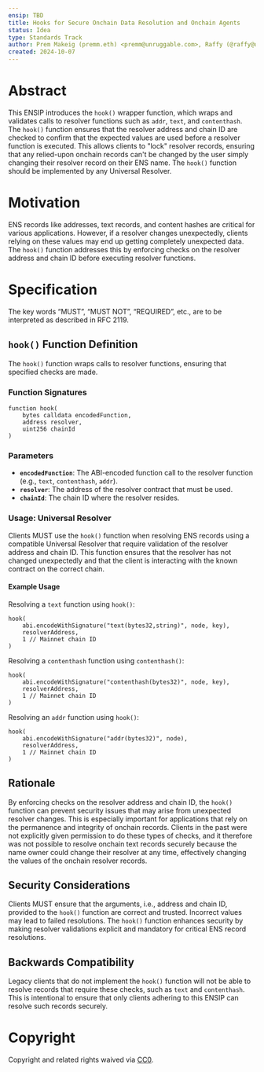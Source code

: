 ```yaml
---
ensip: TBD  
title: Hooks for Secure Onchain Data Resolution and Onchain Agents  
status: Idea  
type: Standards Track  
author: Prem Makeig (premm.eth) <premm@unruggable.com>, Raffy (@raffy@unruggable.com>  
created: 2024-10-07  
---
```


# Abstract 

This ENSIP introduces the `hook()` wrapper function, which wraps and validates calls to resolver functions such as `addr`, `text`, and `contenthash`. The `hook()` function ensures that the resolver address and chain ID are checked to confirm that the expected values are used before a resolver function is executed. This allows clients to "lock" resolver records, ensuring that any relied-upon onchain records can't be changed by the user simply changing their resolver record on their ENS name. The `hook()` function should be implemented by any Universal Resolver. 

# Motivation

ENS records like addresses, text records, and content hashes are critical for various applications. However, if a resolver changes unexpectedly, clients relying on these values may end up getting completely unexpected data. The `hook()` function addresses this by enforcing checks on the resolver address and chain ID before executing resolver functions. 

# Specification

The key words “MUST”, “MUST NOT”, “REQUIRED”, etc., are to be interpreted as described in RFC 2119.

## `hook()` Function Definition

The `hook()` function wraps calls to resolver functions, ensuring that specified checks are made. 

### Function Signatures

```
function hook(
    bytes calldata encodedFunction,
    address resolver,
    uint256 chainId
) 
```

### Parameters

- **`encodedFunction`**: The ABI-encoded function call to the resolver function (e.g., `text`, `contenthash`, `addr`).
- **`resolver`**: The address of the resolver contract that must be used.
- **`chainId`**: The chain ID where the resolver resides.

### Usage: Universal Resolver

Clients MUST use the `hook()` function when resolving ENS records using a compatible Universal Resolver that require validation of the resolver address and chain ID. This function ensures that the resolver has not changed unexpectedly and that the client is interacting with the known contract on the correct chain. 

#### Example Usage

Resolving a `text` function using `hook()`:

```
hook(
    abi.encodeWithSignature("text(bytes32,string)", node, key),
    resolverAddress,
    1 // Mainnet chain ID
)
```

Resolving a `contenthash` function using `contenthash()`:

```
hook(
    abi.encodeWithSignature("contenthash(bytes32)", node, key),
    resolverAddress,
    1 // Mainnet chain ID
)
```

Resolving an `addr` function using `hook()`:

```
hook(
    abi.encodeWithSignature("addr(bytes32)", node),
    resolverAddress,
    1 // Mainnet chain ID
)
```

## Rationale 

By enforcing checks on the resolver address and chain ID, the `hook()` function can prevent security issues that may arise from unexpected resolver changes. This is especially important for applications that rely on the permanence and integrity of onchain records. Clients in the past were not explicitly given permission to do these types of checks, and it therefore was not possible to resolve onchain text records securely because the name owner could change their resolver at any time, effectively changing the values of the onchain resolver records.

## Security Considerations

Clients MUST ensure that the arguments, i.e., address and chain ID, provided to the `hook()` function are correct and trusted. Incorrect values may lead to failed resolutions. The `hook()` function enhances security by making resolver validations explicit and mandatory for critical ENS record resolutions.

## Backwards Compatibility

Legacy clients that do not implement the `hook()` function will not be able to resolve records that require these checks, such as `text` and `contenthash`. This is intentional to ensure that only clients adhering to this ENSIP can resolve such records securely.

# Copyright

Copyright and related rights waived via [CC0](../LICENSE.md).
